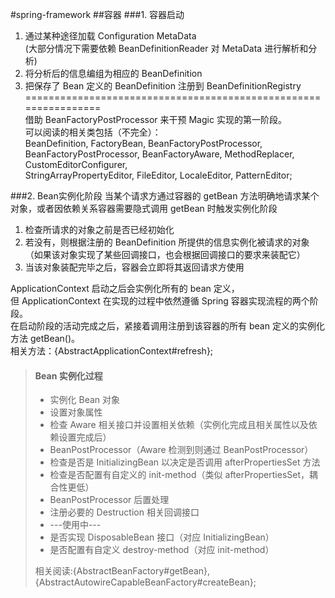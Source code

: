 #spring-framework
##容器
###1. 容器启动
1. 通过某种途径加载 Configuration MetaData  
(大部分情况下需要依赖 BeanDefinitionReader 对 MetaData 进行解析和分析)  
2. 将分析后的信息编组为相应的 BeanDefinition  
3. 把保存了 Bean 定义的 BeanDefinition 注册到 BeanDefinitionRegistry  
================================================================  
借助 BeanFactoryPostProcessor 来干预 Magic 实现的第一阶段。  
可以阅读的相关类包括（不完全）：  
BeanDefinition, FactoryBean, BeanFactoryPostProcessor,  
BeanFactoryPostProcessor, BeanFactoryAware, MethodReplacer,  
CustomEditorConfigurer,   
StringArrayPropertyEditor, FileEditor, LocaleEditor, PatternEditor;  
  
###2. Bean实例化阶段
当某个请求方通过容器的 getBean 方法明确地请求某个对象，或者因依赖关系容器需要隐式调用 getBean 时触发实例化阶段    
1. 检查所请求的对象之前是否已经初始化  
2. 若没有，则根据注册的 BeanDefinition 所提供的信息实例化被请求的对象  
（如果该对象实现了某些回调接口，也会根据回调接口的要求来装配它）  
3. 当该对象装配完毕之后，容器会立即将其返回请求方使用  
  
ApplicationContext 启动之后会实例化所有的 bean 定义，  
但 ApplicationContext 在实现的过程中依然遵循 Spring 容器实现流程的两个阶段。  
在启动阶段的活动完成之后，紧接着调用注册到该容器的所有 bean 定义的实例化方法 getBean()。  
相关方法：{AbstractApplicationContext#refresh};  

>#### Bean 实例化过程
>* 实例化 Bean 对象
>* 设置对象属性
>* 检查 Aware 相关接口并设置相关依赖（实例化完成且相关属性以及依赖设置完成后）
>* BeanPostProcessor（Aware 检测到则通过 BeanPostProcessor）
>* 检查是否是 InitializingBean 以决定是否调用 afterPropertiesSet 方法
>* 检查是否配置有自定义的 init-method（类似 afterPropertiesSet，耦合性更低）
>* BeanPostProcessor 后置处理
>* 注册必要的 Destruction 相关回调接口
>* ---使用中---
>* 是否实现 DisposableBean 接口（对应 InitializingBean）
>* 是否配置有自定义 destroy-method（对应 init-method）
>  
>相关阅读:{AbstractBeanFactory#getBean},
>{AbstractAutowireCapableBeanFactory#createBean};
  
